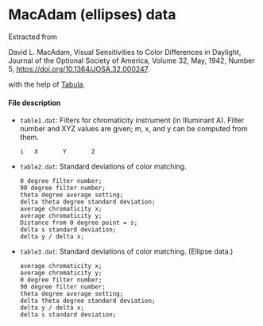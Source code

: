 # MacAdam (ellipses) data

Extracted from

David L. MacAdam,
Visual Sensitivities to Color Differences in Daylight,
Journal of the Optional Society of America,
Volume 32, May, 1942, Number 5,
<https://doi.org/10.1364/JOSA.32.000247>.

with the help of [Tabula](https://github.com/tabulapdf/tabula).

#### File description

 * `table1.dat`: Filters for chromaticity instrument (in Illuminant A).
   Filter number and XYZ values are given; m, x, and y can be computed from
   them.
   ```
   i   X       Y       Z
   ```
 * `table2.dat`: Standard deviations of color matching.
   ```
   0 degree filter number;
   90 degree filter number;
   theta degree average setting;
   delta theta degree standard deviation;
   average chromaticity x;
   average chromaticity y;
   Distance from 0 degree point = s;
   delta s standard deviation;
   delta y / delta x;
   ```
 * `table3.dat`: Standard deviations of color matching. (Ellipse data.)
   ```
   average chromaticity x;
   average chromaticity y;
   0 degree filter number;
   90 degree filter number;
   theta degree average setting;
   delta theta degree standard deviation;
   delta y / delta x;
   delta s standard deviation;
   ```
